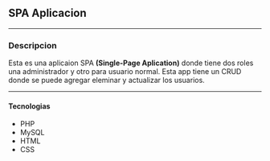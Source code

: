 ## SPA Aplicacion
***

### Descripcion

Esta es una aplicaion SPA **(Single-Page Aplication)** donde tiene dos roles una administrador y otro para usuario normal. Esta app tiene un CRUD donde se puede agregar eleminar y actualizar los usuarios.

---

#### Tecnologias

- PHP
- MySQL
- HTML
- CSS

